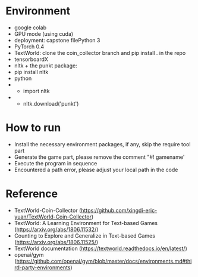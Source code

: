 # Environment
- google colab
- GPU mode (using cuda)
- deployment: capstone filePython 3
- PyTorch 0.4
- TextWorld: clone the coin_collector branch and pip install . in the repo
- tensorboardX
- nltk + the punkt package:
- pip install nltk
- python
- -  import nltk
- - nltk.download('punkt')

# How to run
- Install the necessary environment packages, if any, skip the require tool part
- Generate the game part, please remove the comment "#! gamename'
- Execute the program in sequence
- Encountered a path error, please adjust your local path in the code

# Reference
- TextWorld-Coin-Collector (https://github.com/xingdi-eric-yuan/TextWorld-Coin-Collector)
- TextWorld: A Learning Environment for Text-based Games (https://arxiv.org/abs/1806.11532/)
- Counting to Explore and Generalize in Text-based Games (https://arxiv.org/abs/1806.11525/)
- TextWorld documentation (https://textworld.readthedocs.io/en/latest/)
- openai/gym (https://github.com/openai/gym/blob/master/docs/environments.md#third-party-environments)
